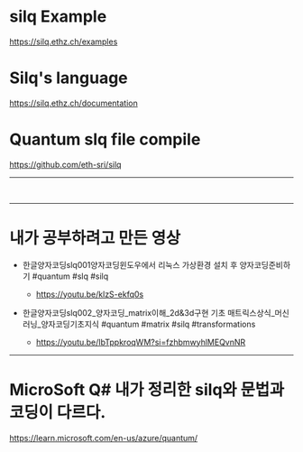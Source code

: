 # silq Example

https://silq.ethz.ch/examples

# Silq's language

https://silq.ethz.ch/documentation

# Quantum slq file compile

https://github.com/eth-sri/silq

<hr>

<br>

<hr>


# 내가 공부하려고 만든 영상

- 한글양자코딩slq001양자코딩윈도우에서 리눅스 가상환경 설치 후 양자코딩준비하기 #quantum #slq #silq
  - https://youtu.be/klzS-ekfq0s

- 한글양자코딩slq002_양자코딩_matrix이해_2d&3d구현 기초 매트릭스상식_머신러닝_양자코딩기초지식 #quantum #matrix #silq #transformations
  - https://youtu.be/IbTppkroqWM?si=fzhbmwyhlMEQvnNR

<hr>

# MicroSoft Q# 내가 정리한 silq와 문법과 코딩이 다르다.

https://learn.microsoft.com/en-us/azure/quantum/
